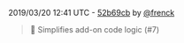 2019/03/20 12:41 UTC - [52b69cb](https://github.com/hassio-addons/addon-chrony/commit/52b69cb20d952ddb3a38fd9472aa19939255753c) by [@frenck](https://github.com/frenck)
> :hammer: Simplifies add-on code logic (#7) 

